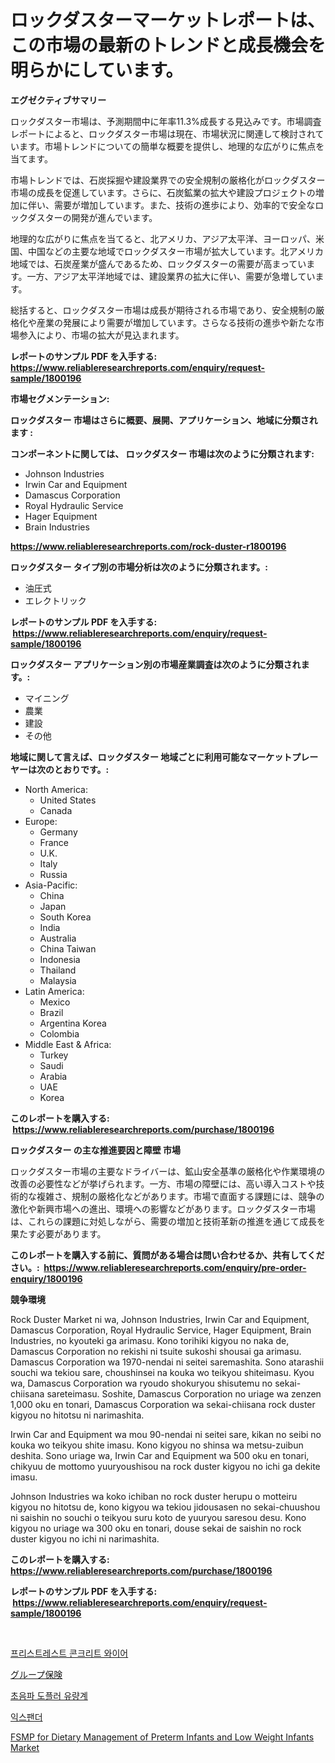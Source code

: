 <p><h1>ロックダスターマーケットレポートは、この市場の最新のトレンドと成長機会を明らかにしています。</h1></p><p><strong>エグゼクティブサマリー</strong></p>
<p><p>ロックダスター市場は、予測期間中に年率11.3%成長する見込みです。市場調査レポートによると、ロックダスター市場は現在、市場状況に関連して検討されています。市場トレンドについての簡単な概要を提供し、地理的な広がりに焦点を当てます。</p><p>市場トレンドでは、石炭採掘や建設業界での安全規制の厳格化がロックダスター市場の成長を促進しています。さらに、石炭鉱業の拡大や建設プロジェクトの増加に伴い、需要が増加しています。また、技術の進歩により、効率的で安全なロックダスターの開発が進んでいます。</p><p>地理的な広がりに焦点を当てると、北アメリカ、アジア太平洋、ヨーロッパ、米国、中国などの主要な地域でロックダスター市場が拡大しています。北アメリカ地域では、石炭産業が盛んであるため、ロックダスターの需要が高まっています。一方、アジア太平洋地域では、建設業界の拡大に伴い、需要が急増しています。</p><p>総括すると、ロックダスター市場は成長が期待される市場であり、安全規制の厳格化や産業の発展により需要が増加しています。さらなる技術の進歩や新たな市場参入により、市場の拡大が見込まれます。</p></p>
<p><strong>レポートのサンプル PDF を入手する: <a href="https://www.reliableresearchreports.com/enquiry/request-sample/1800196">https://www.reliableresearchreports.com/enquiry/request-sample/1800196</a></strong></p>
<p><strong>市場セグメンテーション:</strong></p>
<p><strong> ロックダスター 市場はさらに概要、展開、アプリケーション、地域に分類されます :</strong></p>
<p><strong>コンポーネントに関しては、 ロックダスター 市場は次のように分類されます: &nbsp;</strong></p>
<p><ul><li>Johnson Industries</li><li>Irwin Car and Equipment</li><li>Damascus Corporation</li><li>Royal Hydraulic Service</li><li>Hager Equipment</li><li>Brain Industries</li></ul></p>
<p><strong><a href="https://www.reliableresearchreports.com/rock-duster-r1800196">https://www.reliableresearchreports.com/rock-duster-r1800196</a></strong></p>
<p><strong> ロックダスター タイプ別の市場分析は次のように分類されます。:</strong></p>
<p><ul><li>油圧式</li><li>エレクトリック</li></ul></p>
<p><strong>レポートのサンプル PDF を入手する: &nbsp;<a href="https://www.reliableresearchreports.com/enquiry/request-sample/1800196">https://www.reliableresearchreports.com/enquiry/request-sample/1800196</a></strong></p>
<p><strong> ロックダスター アプリケーション別の市場産業調査は次のように分類されます。:</strong></p>
<p><ul><li>マイニング</li><li>農業</li><li>建設</li><li>その他</li></ul></p>
<p><strong>地域に関して言えば、ロックダスター 地域ごとに利用可能なマーケットプレーヤーは次のとおりです。:</strong></p>
<p><ul>
    <li>
        North America:
        <ul>
            <li>United States</li>
            <li>Canada</li>
        </ul>
    </li>
    <li>
        Europe:
        <ul>
            <li>Germany</li>
            <li>France</li>
            <li>U.K.</li>
            <li>Italy</li>
            <li>Russia</li>
        </ul>
    </li>
    <li>
        Asia-Pacific:
        <ul>
            <li>China</li>
            <li>Japan</li>
            <li>South Korea</li>
            <li>India</li>
            <li>Australia</li>
            <li>China Taiwan</li>
            <li>Indonesia</li>
            <li>Thailand</li>
            <li>Malaysia</li>
        </ul>
    </li>
    <li>
        Latin America:
        <ul>
            <li>Mexico</li>
            <li>Brazil</li>
            <li>Argentina Korea</li>
            <li>Colombia</li>
        </ul>
    </li>
    <li>
        Middle East & Africa:
        <ul>
            <li>Turkey</li>
            <li>Saudi</li>
            <li>Arabia</li>
            <li>UAE</li>
            <li>Korea</li>
        </ul>
    </li>
    </ul></p>
<p><strong>このレポートを購入する: &nbsp;<a href="https://www.reliableresearchreports.com/purchase/1800196">https://www.reliableresearchreports.com/purchase/1800196</a></strong></p>
<p><strong>ロックダスター の主な推進要因と障壁 市場</strong></p>
<p><p>ロックダスター市場の主要なドライバーは、鉱山安全基準の厳格化や作業環境の改善の必要性などが挙げられます。一方、市場の障壁には、高い導入コストや技術的な複雑さ、規制の厳格化などがあります。市場で直面する課題には、競争の激化や新興市場への進出、環境への影響などがあります。ロックダスター市場は、これらの課題に対処しながら、需要の増加と技術革新の推進を通じて成長を果たす必要があります。</p></p>
<p><strong>このレポートを購入する前に、質問がある場合は問い合わせるか、共有してください。:&nbsp; <a href="https://www.reliableresearchreports.com/enquiry/pre-order-enquiry/1800196">https://www.reliableresearchreports.com/enquiry/pre-order-enquiry/1800196</a></strong></p>
<p><strong>競争環境</strong></p>
<p><p>Rock Duster Market ni wa, Johnson Industries, Irwin Car and Equipment, Damascus Corporation, Royal Hydraulic Service, Hager Equipment, Brain Industries, no kyouteki ga arimasu. Kono torihiki kigyou no naka de, Damascus Corporation no rekishi ni tsuite sukoshi shousai ga arimasu. Damascus Corporation wa 1970-nendai ni seitei saremashita. Sono atarashii souchi wa tekiou sare, choushinsei na kouka wo teikyou shiteimasu. Kyou wa, Damascus Corporation wa ryoudo shokuryou shisutemu no sekai-chiisana sareteimasu. Soshite, Damascus Corporation no uriage wa zenzen 1,000 oku en tonari, Damascus Corporation wa sekai-chiisana rock duster kigyou no hitotsu ni narimashita.</p><p>Irwin Car and Equipment wa mou 90-nendai ni seitei sare, kikan no seibi no kouka wo teikyou shite imasu. Kono kigyou no shinsa wa metsu-zuibun deshita. Sono uriage wa, Irwin Car and Equipment wa 500 oku en tonari, chikyuu de mottomo yuuryoushisou na rock duster kigyou no ichi ga dekite imasu.</p><p>Johnson Industries wa koko ichiban no rock duster herupu o motteiru kigyou no hitotsu de, kono kigyou wa tekiou jidousasen no sekai-chuushou ni saishin no souchi o teikyou suru koto de yuuryou saresou desu. Kono kigyou no uriage wa 300 oku en tonari, douse sekai de saishin no rock duster kigyou no ichi ni narimashita.</p></p>
<p><strong>このレポートを購入する: &nbsp; <a href="https://www.reliableresearchreports.com/purchase/1800196">https://www.reliableresearchreports.com/purchase/1800196</a></strong></p>
<p><strong>レポートのサンプル PDF を入手する: &nbsp;<a href="https://www.reliableresearchreports.com/enquiry/request-sample/1800196">https://www.reliableresearchreports.com/enquiry/request-sample/1800196</a></strong><strong></strong></p>
<p>&nbsp;</p>
<p><p><a href="https://medium.com/@gunnerolson2022/%ED%94%84%EB%A6%AC%EC%8A%A4%ED%8A%B8%EB%A0%88%EC%8A%A4-%EC%BD%98%ED%81%AC%EB%A6%AC%ED%8A%B8-%EC%99%80%EC%9D%B4%EC%96%B4-%EC%8B%9C%EC%9E%A5-%EB%B3%B4%EA%B3%A0%EC%84%9C%EB%8A%94%EC%9D%B4-%EC%8B%9C%EC%9E%A5%EC%9D%98-%EC%B5%9C%EC%8B%A0-%ED%8A%B8%EB%A0%8C%EB%93%9C-%EB%B0%8F-%EC%84%B1%EC%9E%A5-%EA%B8%B0%ED%9A%8C%EB%A5%BC-%EB%B3%B4%EC%97%AC%EC%A4%8D%EB%8B%88%EB%8B%A4-b1cf149df210">프리스트레스트 콘크리트 와이어</a></p><p><a href="https://github.com/CloydAbbott2023/Market-Research-Report-List-1/blob/main/906080126071.md">グループ保険</a></p><p><a href="https://github.com/sammyUltyylrich9067856/Market-Research-Report-List-1/blob/main/921406024259.md">초음파 도플러 유량계</a></p><p><a href="https://github.com/Elenrrera7685/Market-Research-Report-List-1/blob/main/320182624258.md">익스팬더</a></p><p><a href="https://github.com/Whitneyboyettebo9kiw7yr13/Market-Research-Report-List-2/blob/main/fsmp-for-dietary-management-of-preterm-infants-and-low-weight-infants-market.md">FSMP for Dietary Management of Preterm Infants and Low Weight Infants Market</a></p></p>